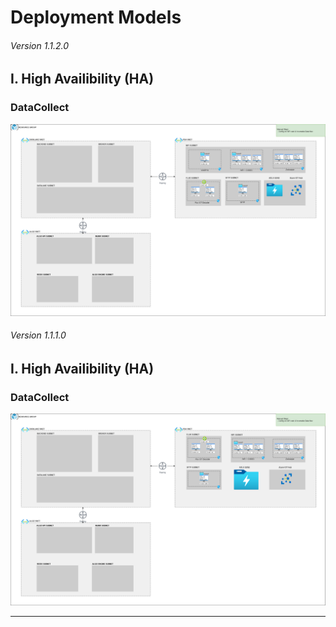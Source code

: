 # Deployment Models

###### Version 1.1.2.0

## I. High Availibility (HA)

### DataCollect

![ha_datacollect](imgs/Deployment_HA_offer1_infra_v1.1.2.png "")

###### Version 1.1.1.0

## I. High Availibility (HA)

### DataCollect

![ha_datacollect](imgs/Deployment_HA_offer1_infra_v1.1.1.png "")


---
